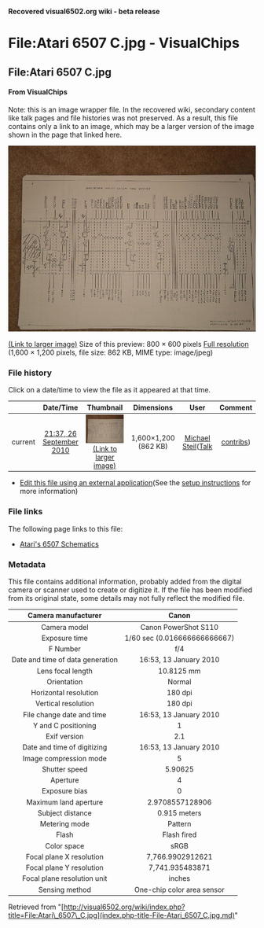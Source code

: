 **Recovered visual6502.org wiki - beta release**

# File:Atari 6507 C.jpg - VisualChips

## File:Atari 6507 C.jpg

#### From VisualChips


Note: this is an image wrapper file. In the recovered wiki,
secondary content like talk pages and file histories was
not preserved. As a result, this file contains only a link
to an image, which may be a larger version of the image shown
in the page that linked here.

![File:Atari 6507 C.jpg](images/thumb/f/f0/Atari_6507_C.jpg/800px-Atari_6507_C.jpg)

[(Link to larger image)](images/f/f0/Atari_6507_C.jpg)
Size of this preview: 800 × 600 pixels
[Full resolution](images/f/f0/Atari_6507_C.jpg)‎ (1,600 × 1,200 pixels, file size: 862 KB, MIME type: image/jpeg)

### File history

Click on a date/time to view the file as it appeared at that time.

| | Date/Time | Thumbnail | Dimensions | User | Comment |
|:---:|:---:|:---:|:---:|:---:|:---:|
| current | [21:37, 26 September 2010](images/f/f0/Atari_6507_C.jpg) | ![Thumbnail for version as of 21:37, 26 September 2010](images/thumb/f/f0/Atari_6507_C.jpg/120px-Atari_6507_C.jpg) [(Link to larger image)](images/f/f0/Atari_6507_C.jpg) | 1,600×1,200 (862 KB) | [Michael Steil](index.php-title-User-Michael_Steil.md)([Talk](index.php-title-User_talk-Michael_Steil.md) | [contribs](./index.php%3Ftitle=Special:Contributions/Michael_Steil.md)) | |

- [Edit this file using an external application](index.php-title-File-Atari_6507_C.jpg.md)(See the [setup instructions](http://www.mediawiki.org/wiki/Manual:External_editors) for more information)

### File links

The following page links to this file:

- [Atari's 6507 Schematics](index.php-title-Atari~s_6507_Schematics.md)

### Metadata
This file contains additional information, probably added from the digital camera or scanner used to create or digitize it.
If the file has been modified from its original state, some details may not fully reflect the modified file.

| Camera manufacturer | Canon |
|:---:|:---:|
Camera model | Canon PowerShot S110 |
Exposure time | 1/60 sec (0.016666666666667) |
F Number | f/4 |
Date and time of data generation | 16:53, 13 January 2010 |
Lens focal length | 10.8125 mm |
Orientation | Normal |
Horizontal resolution | 180 dpi |
Vertical resolution | 180 dpi |
File change date and time | 16:53, 13 January 2010 |
Y and C positioning | 1 |
Exif version | 2.1 |
Date and time of digitizing | 16:53, 13 January 2010 |
Image compression mode | 5 |
Shutter speed | 5.90625 |
Aperture | 4 |
Exposure bias | 0 |
Maximum land aperture | 2.9708557128906 |
Subject distance | 0.915 meters |
Metering mode | Pattern |
Flash | Flash fired |
Color space | sRGB |
Focal plane X resolution | 7,766.9902912621 |
Focal plane Y resolution | 7,741.935483871 |
Focal plane resolution unit | inches |
Sensing method | One-chip color area sensor |

Retrieved from "[http://visual6502.org/wiki/index.php?title=File:Atari\_6507\_C.jpg](index.php-title-File-Atari_6507_C.jpg.md)"

